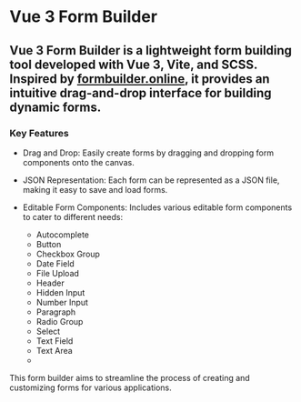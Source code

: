 # Vue 3 Form Builder
## Vue 3 Form Builder is a lightweight form building tool developed with Vue 3, Vite, and SCSS. Inspired by [formbuilder.online](https://formbuilder.online/), it provides an intuitive drag-and-drop interface for building dynamic forms.

### Key Features
  - Drag and Drop: Easily create forms by dragging and dropping form components onto the canvas.

  - JSON Representation: Each form can be represented as a JSON file, making it easy to save and load forms.

  - Editable Form Components: Includes various editable form components to cater to different needs:
    - Autocomplete
    - Button
    - Checkbox Group
    - Date Field
    - File Upload
    - Header
    - Hidden Input
    - Number Input
    - Paragraph
    - Radio Group
    - Select
    - Text Field
    - Text Area
    - 
This form builder aims to streamline the process of creating and customizing forms for various applications.
